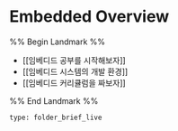 # Embedded Overview

%% Begin Landmark %%
- [[임베디드 공부를 시작해보자]]
- [[임베디드 시스템의 개발 환경]]
- [[임베디드 커리큘럼을 짜보자]]

%% End Landmark %%

```ccard
type: folder_brief_live
```
 
